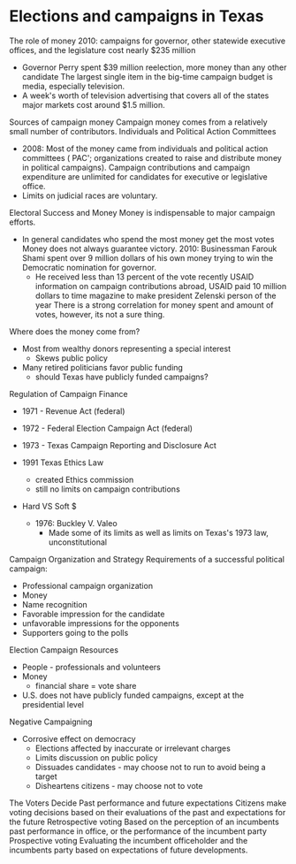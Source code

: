 Elections and campaigns in Texas
===

The role of money
	2010: campaigns for governor, other statewide executive offices, and the legislature cost nearly $235 million
- Governor Perry spent $39 million reelection, more money than any other candidate
	The largest single item in the big-time campaign budget is media, especially television.
- A week's worth of television advertising that covers all of the states major markets cost around $1.5 million.

Sources of campaign money
	Campaign money comes from a relatively small number of contributors.
Individuals and Political Action Committees
- 2008: Most of the money came from individuals and political action committees ( PAC'; organizations created to raise and distribute money in political campaigns).
	Campaign contributions and campaign expenditure are unlimited for candidates for executive or legislative office.
- Limits on judicial races are voluntary.

Electoral Success and Money
	 Money is indispensable to major campaign efforts.
- In general candidates who spend the most money get the most votes
	 Money does not always guarantee victory.
		 2010: Businessman Farouk Shami spent over 9 million dollars of his own money trying to win the Democratic nomination for governor.
	- He received less than 13 percent of the vote
	recently USAID information on campaign contributions abroad, USAID paid 10 million dollars to time magazine to make president Zelenski person of the year
There is a strong correlation for money spent and amount of votes, however, its not a sure thing.

Where does the money come from?
- Most from wealthy donors representing a special interest
	- Skews public policy
- Many retired politicians favor public funding
	- should Texas have publicly funded campaigns?

Regulation of Campaign Finance
- 1971 - Revenue Act (federal)
- 1972 - Federal Election Campaign Act (federal)
- 1973 - Texas Campaign Reporting and Disclosure Act

- 1991 Texas Ethics Law
	- created Ethics commission
	- still no limits on campaign contributions
- Hard VS Soft $
	- 1976: Buckley V. Valeo
		- Made some of its limits as well as limits on Texas's 1973 law, unconstitutional 

Campaign Organization and Strategy
	Requirements of a successful political campaign:
- Professional campaign organization
- Money
- Name recognition 
- Favorable impression for the candidate
- unfavorable impressions for the opponents
- Supporters going to the polls

Election Campaign Resources
- People - professionals and volunteers
- Money
	- financial share = vote share
- U.S. does not have publicly funded campaigns, except at the presidential level

Negative Campaigning 
- Corrosive effect on democracy
	- Elections affected by inaccurate or irrelevant charges
	- Limits discussion on public policy
	- Dissuades candidates - may choose not to run to avoid being a target
	- Disheartens citizens - may choose not to vote

The Voters Decide
	Past performance and future expectations
		Citizens make voting decisions based on their evaluations of the past and expectations for the future
	Retrospective voting
		Based on the perception of an incumbents past performance in office, or the performance of the incumbent party
	Prospective voting
		Evaluating the incumbent officeholder and the incumbents party based on expectations of future developments.